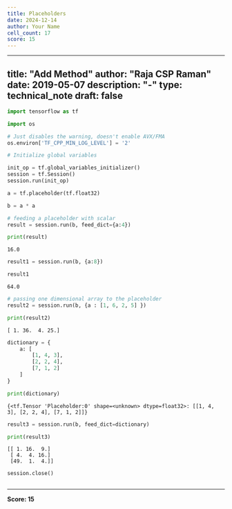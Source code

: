 ```yaml
---
title: Placeholders
date: 2024-12-14
author: Your Name
cell_count: 17
score: 15
---
```


---
title: "Add Method"
author: "Raja CSP Raman"
date: 2019-05-07
description: "-"
type: technical_note
draft: false
---

```python
import tensorflow as tf

import os

# Just disables the warning, doesn't enable AVX/FMA
os.environ['TF_CPP_MIN_LOG_LEVEL'] = '2'
```


```python
# Initialize global variables

init_op = tf.global_variables_initializer()
session = tf.Session()
session.run(init_op)
```


```python
a = tf.placeholder(tf.float32)
```


```python
b = a * a
```


```python
# feeding a placeholder with scalar
result = session.run(b, feed_dict={a:4})
```


```python
print(result)
```

    16.0



```python
result1 = session.run(b, {a:8})
```


```python
result1
```




    64.0




```python
# passing one dimensional array to the placeholder
result2 = session.run(b, {a : [1, 6, 2, 5] })
```


```python
print(result2)
```

    [ 1. 36.  4. 25.]



```python
dictionary = {
    a: [
        [1, 4, 3],
        [2, 2, 4],
        [7, 1, 2]
    ]
}
```


```python
print(dictionary)
```

    {<tf.Tensor 'Placeholder:0' shape=<unknown> dtype=float32>: [[1, 4, 3], [2, 2, 4], [7, 1, 2]]}



```python
result3 = session.run(b, feed_dict=dictionary)
```


```python
print(result3)
```

    [[ 1. 16.  9.]
     [ 4.  4. 16.]
     [49.  1.  4.]]



```python
session.close()
```


```python

```


---
**Score: 15**